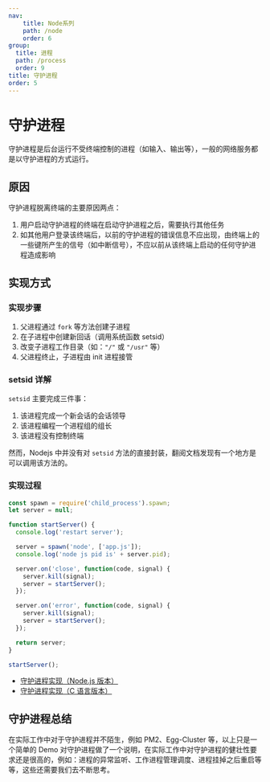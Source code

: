 ```yaml
---
nav:
    title: Node系列
    path: /node
    order: 6
group:
  title: 进程
  path: /process
  order: 9
title: 守护进程
order: 5
---
```


# 守护进程

守护进程是后台运行不受终端控制的进程（如输入、输出等），一般的网络服务都是以守护进程的方式运行。

## 原因

守护进程脱离终端的主要原因两点：

1. 用户启动守护进程的终端在启动守护进程之后，需要执行其他任务
2. 如其他用户登录该终端后，以前的守护进程的错误信息不应出现，由终端上的一些键所产生的信号（如中断信号），不应以前从该终端上启动的任何守护进程造成影响

## 实现方式

### 实现步骤

1. 父进程通过 `fork` 等方法创建子进程
2. 在子进程中创建新回话（调用系统函数 setsid）
3. 改变子进程工作目录（如：`"/"` 或 `"/usr"` 等）
4. 父进程终止，子进程由 init 进程接管

### setsid 详解

`setsid` 主要完成三件事：

1. 该进程完成一个新会话的会话领导
2. 该进程编程一个进程组的组长
3. 该进程没有控制终端

然而，Nodejs 中并没有对 `setsid` 方法的直接封装，翻阅文档发现有一个地方是可以调用该方法的。

### 实现过程

```js
const spawn = require('child_process').spawn;
let server = null;

function startServer() {
  console.log('restart server');

  server = spawn('node', ['app.js']);
  console.log('node js pid is' + server.pid);

  server.on('close', function(code, signal) {
    server.kill(signal);
    server = startServer();
  });

  server.on('error', function(code, signal) {
    server.kill(signal);
    server = startServer();
  });

  return server;
}

startServer();
```

- [守护进程实现（Node.js 版本）](https://cnodejs.org/topic/57adfadf476898b472247eac)
- [守护进程实现（C 语言版本）](https://github.com/ElemeFE/node-interview/blob/master/sections/zh-cn/process.md#%E5%AE%88%E6%8A%A4%E8%BF%9B%E7%A8%8B)

## 守护进程总结

在实际工作中对于守护进程并不陌生，例如 PM2、Egg-Cluster 等，以上只是一个简单的 Demo 对守护进程做了一个说明，在实际工作中对守护进程的健壮性要求还是很高的，例如：进程的异常监听、工作进程管理调度、进程挂掉之后重启等等，这些还需要我们去不断思考。
